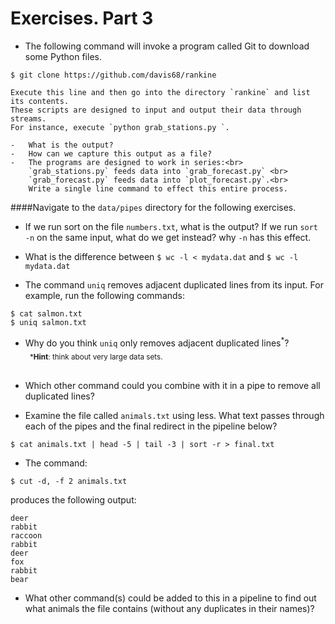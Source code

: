 # Exercises. Part 3

-   The following command will invoke a program called Git to download some Python files.
```
$ git clone https://github.com/davis68/rankine
```     
    Execute this line and then go into the directory `rankine` and list its contents.
    These scripts are designed to input and output their data through streams.
    For instance, execute `python grab_stations.py `.

    -   What is the output?
    -   How can we capture this output as a file?
    -   The programs are designed to work in series:<br>
        `grab_stations.py` feeds data into `grab_forecast.py` <br>
        `grab_forecast.py` feeds data into `plot_forecast.py`.<br>
        Write a single line command to effect this entire process.

<!--
```
python grab-stations.py > stations.txt
python grab-forecast.py < stations.txt > forecast.txt
python plot-forecast.py < forecast.txt
```
-->

####Navigate to the `data/pipes` directory for the following exercises.

-   If we run sort on the file `numbers.txt`, what is the output?  If we run
    `sort -n` on the same input, what do we get instead? why `-n`
    has this effect.

-   What is the difference between
    `$ wc -l < mydata.dat`
    and
    `$ wc -l mydata.dat`

-   The command `uniq` removes adjacent duplicated lines from its input.
    For example, run the following commands:

```
$ cat salmon.txt
$ uniq salmon.txt
```

- Why do you think `uniq` only removes adjacent duplicated lines<sup>*</sup>?<br>
&nbsp;<sub> ***Hint**: think about very large data sets.</sub><br><br>
- Which other command could you combine with it in a pipe to remove all duplicated lines?

-   Examine the file called `animals.txt` using less.  What text passes through
    each of the pipes and the final redirect in the pipeline below?

```
$ cat animals.txt | head -5 | tail -3 | sort -r > final.txt
```

-   The command:

```    
$ cut -d, -f 2 animals.txt
```
produces the following output:

```
deer
rabbit
raccoon
rabbit
deer
fox
rabbit
bear
```

- What other command(s) could be added to this in a pipeline to find out what animals the file contains (without any duplicates in their names)?
